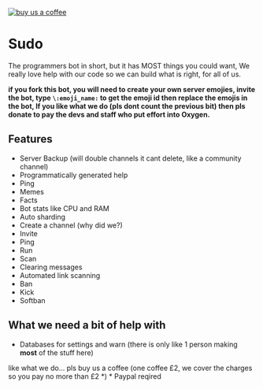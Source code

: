 [![buy us a coffee](https://img.buymeacoffee.com/button-api/?text=Buy%20us%20a%20coffee&emoji=&slug=Oxygen2Team&button_colour=BD5FFF&font_colour=ffffff&font_family=Lato&outline_colour=000000&coffee_colour=FFDD00)](https://www.buymeacoffee.com/oxygen2team)

# Sudo
The programmers bot in short, 
but it has MOST things you could want,
We really love help with our code so we can build what is
right, for all of us.

**if you fork this bot, you will need to create your own server emojies, invite the bot, type `\:emoji_name:` to get the emoji id then replace the emojis in the bot, If you like what we do (pls dont count the previous bit) then pls donate to pay the devs and staff who put effort into Oxygen.**

## Features
 - Server Backup (will double channels it cant delete, like a community channel)
 - Programmatically generated help
 - Ping
 - Memes
 - Facts
 - Bot stats like CPU and RAM
 - Auto sharding
 - Create a channel (why did we?)
 - Invite
 - Ping
 - Run
 - Scan
 - Clearing messages
 - Automated link scanning
 - Ban
 - Kick
 - Softban

## What we need a bit of help with
 - Databases for settings and warn (there is only like 1 person making **most** of the stuff here)

like what we do... pls buy us a coffee (one coffee £2, we cover the charges so you pay no more than £2 *)
\* Paypal reqired
